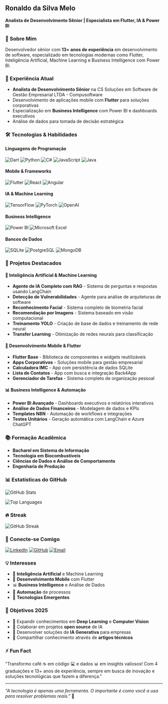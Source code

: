 ## Ronaldo da Silva Melo
**Analista de Desenvolvimento Sênior | Especialista em Flutter, IA & Power BI**

### 🚀 Sobre Mim
Desenvolvedor sênior com **13+ anos de experiência** em desenvolvimento de software, especializado em tecnologias modernas como Flutter, Inteligência Artificial, Machine Learning e Business Intelligence com Power BI.

### 💼 Experiência Atual
- **Analista de Desenvolvimento Sênior** na CS Soluções em Software de Gestão Empresarial LTDA - Compusoftware
- Desenvolvimento de aplicações mobile com **Flutter** para soluções corporativas
- Especialização em **Business Intelligence** com Power BI e dashboards executivos
- Análise de dados para tomada de decisão estratégica

### 🛠️ Tecnologias & Habilidades

#### **Linguagens de Programação**
![Dart](https://img.shields.io/badge/Dart-0175C2?style=for-the-badge&logo=dart&logoColor=white)
![Python](https://img.shields.io/badge/Python-3776AB?style=for-the-badge&logo=python&logoColor=white)
![C#](https://img.shields.io/badge/C%23-239120?style=for-the-badge&logo=c-sharp&logoColor=white)
![JavaScript](https://img.shields.io/badge/JavaScript-F7DF1E?style=for-the-badge&logo=javascript&logoColor=black)
![Java](https://img.shields.io/badge/Java-ED8B00?style=for-the-badge&logo=java&logoColor=white)

#### **Mobile & Frameworks**
![Flutter](https://img.shields.io/badge/Flutter-02569B?style=for-the-badge&logo=flutter&logoColor=white)
![React](https://img.shields.io/badge/React-20232A?style=for-the-badge&logo=react&logoColor=61DAFB)
![Angular](https://img.shields.io/badge/Angular-DD0031?style=for-the-badge&logo=angular&logoColor=white)

#### **IA & Machine Learning**
![TensorFlow](https://img.shields.io/badge/TensorFlow-FF6F00?style=for-the-badge&logo=tensorflow&logoColor=white)
![PyTorch](https://img.shields.io/badge/PyTorch-EE4C2C?style=for-the-badge&logo=pytorch&logoColor=white)
![OpenAI](https://img.shields.io/badge/OpenAI-412991?style=for-the-badge&logo=openai&logoColor=white)

#### **Business Intelligence**
![Power BI](https://img.shields.io/badge/Power_BI-F2C811?style=for-the-badge&logo=powerbi&logoColor=black)
![Microsoft Excel](https://img.shields.io/badge/Microsoft_Excel-217346?style=for-the-badge&logo=microsoft-excel&logoColor=white)

#### **Bancos de Dados**
![SQLite](https://img.shields.io/badge/SQLite-003B57?style=for-the-badge&logo=sqlite&logoColor=white)
![PostgreSQL](https://img.shields.io/badge/PostgreSQL-316192?style=for-the-badge&logo=postgresql&logoColor=white)
![MongoDB](https://img.shields.io/badge/MongoDB-4EA94B?style=for-the-badge&logo=mongodb&logoColor=white)

### 🎯 Projetos Destacados

#### 🤖 **Inteligência Artificial & Machine Learning**
- **Agente de IA Completo com RAG** - Sistema de perguntas e respostas usando LangChain
- **Detecção de Vulnerabilidades** - Agente para análise de arquiteturas de software
- **Reconhecimento Facial** - Sistema completo de biometria facial
- **Recomendação por Imagens** - Sistema baseado em visão computacional
- **Treinamento YOLO** - Criação de base de dados e treinamento de rede neural
- **Transfer Learning** - Otimização de redes neurais para classificação

#### 📱 **Desenvolvimento Mobile & Flutter**
- **Flutter Base** - Biblioteca de componentes e widgets reutilizáveis
- **Apps Corporativos** - Soluções mobile para gestão empresarial
- **Calculadora IMC** - App com persistência de dados SQLite
- **Lista de Contatos** - App com busca e integração Back4App
- **Gerenciador de Tarefas** - Sistema completo de organização pessoal

#### 📊 **Business Intelligence & Automação**
- **Power BI Avançado** - Dashboards executivos e relatórios interativos
- **Análise de Dados Financeiros** - Modelagem de dados e KPIs
- **Templates N8N** - Automação de workflows e integrações
- **Testes Unitários** - Geração automática com LangChain e Azure ChatGPT

### 📚 Formação Acadêmica
- **Bacharel em Sistema de Informação**
- **Tecnologia em Biocombustíveis**
- **Ciências de Dados e Análise de Comportamento**
- **Engenharia de Produção**

### 📊 Estatísticas do GitHub
![GitHub Stats](https://github-readme-stats.vercel.app/api?username=RonaldoSMelo&show_icons=true&theme=tokyonight&hide_border=true&count_private=true)

![Top Languages](https://github-readme-stats.vercel.app/api/top-langs/?username=RonaldoSMelo&layout=compact&theme=tokyonight&hide_border=true)

### 🔥 Streak
![GitHub Streak](https://github-readme-streak-stats.herokuapp.com/?user=RonaldoSMelo&theme=tokyonight&hide_border=true)

### 🤝 Conecte-se Comigo
[![LinkedIn](https://img.shields.io/badge/LinkedIn-0077B5?style=for-the-badge&logo=linkedin&logoColor=white)](https://linkedin.com/in/ronaldo-silva-melo)
[![GitHub](https://img.shields.io/badge/GitHub-100000?style=for-the-badge&logo=github&logoColor=white)](https://github.com/RonaldoSMelo)
[![Email](https://img.shields.io/badge/Email-D14836?style=for-the-badge&logo=gmail&logoColor=white)](mailto:ronaldo@example.com)

### 💡 Interesses
- 🤖 **Inteligência Artificial** e Machine Learning
- 📱 **Desenvolvimento Mobile** com Flutter
- 📊 **Business Intelligence** e Análise de Dados
- 🔧 **Automação** de processos
- 🚀 **Tecnologias Emergentes**

### 🎯 Objetivos 2025
- 🌱 Expandir conhecimentos em **Deep Learning** e **Computer Vision**
- 👯 Colaborar em projetos **open source** de IA
- 🤔 Desenvolver soluções de **IA Generativa** para empresas
- 💬 Compartilhar conhecimento através de **artigos técnicos**

### ⚡ Fun Fact
"Transformo café ☕ em código 💻 e dados 📊 em insights valiosos! Com 4 graduações e 13+ anos de experiência, sempre em busca de inovação e soluções tecnológicas que fazem a diferença."

---
*"A tecnologia é apenas uma ferramenta. O importante é como você a usa para resolver problemas reais."* 🚀
